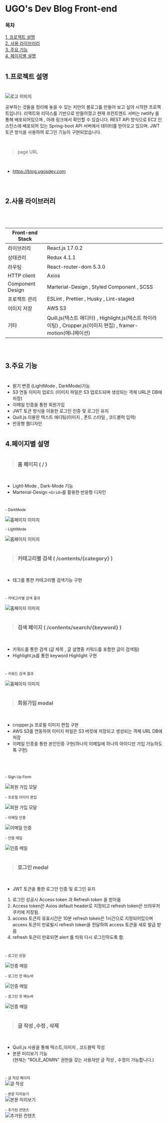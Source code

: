#
# UGO's Dev Blog Front-end 

### 목차

[1. 프로젝트 설명](#1프로젝트-설명 )
<br/>
[2. 사용 라이브러리](#2사용-라이브러리)
<br/>
[3. 주요 기능](#3주요-기능)
<br/>
[4. 페이지별 설명](#4페이지별-설명)
<br/>

#
## 1.프로젝트 설명 
#
![로고 이미지](https://img1.daumcdn.net/thumb/R1280x0/?scode=mtistory2&fname=https%3A%2F%2Fblog.kakaocdn.net%2Fdn%2FEACL2%2FbtrnfBYVtgA%2FL4dVWu9Dv4RddOZrhwxBrK%2Fimg.png)


공부하는 것들을 정리해 놓을 수 있는 저만의 블로그를 만들어 보고 싶어 시작한 프로젝트입니다. 리액트와 리덕스를 기반으로 만들어졌고 현재 프런트엔드 서버는 netlify 를 통해 배포되어있으며 , 아래 링크에서 확인할 수 있습니다. REST API 방식으로 EC2 인스턴스에 배포되어 있는 Spring-boot API 서버에서 데이터를 받아오고 있으며. JWT 토큰 방식을 사용하여 로그인 기능이 구현되었습니다. 

<br/>

> page URL

<br/>

- https://blog.ugosdev.com

<br/>

#
## 2.사용 라이브러리
#

<br/>

Front-end Stack||
--|--  
라이브러리|React.js 17.0.2
상태관리|Redux 4.1.1
라우팅| React-router-dom 5.3.0
HTTP client | Axios 
Component Design | Marterial-Design , Styled Component , SCSS
프로젝트 관리| ESLint , Prettier , Husky , Lint-staged
이미지 저장 | AWS S3
기타| Quill.js(텍스트 에디터) , Highlight.js(텍스트 하이라이팅) , Cropper.js(이미지 편집) , framer-motion(애니메이션)



<br/>

#
## 3.주요 기능
#
- 밝기 변경 (LightMode , DarkMode)기능
- S3 연동 이미지 업로드 (이미지 파일은 S3 업로드되며 생성되는 객체 URL은 DB에 저장)
- 이메일 인증을 통한 회원가입
- JWT 토큰 방식을 이용한 로그인 인증 및 로그인 유지
- Quill.js 이용한 텍스트 에디팅(이미지 , 폰트 스타일 , 코드블럭 입력)
- 반응형 웹디자인

#
## 4.페이지별 설명 
#

> ###   홈 페이지 ( / )
<br/>

- Light-Mode , Dark-Mode 기능
- Marterial-Design `<Grid>`를 활용한 반응형 디자인 
#

<small> - DarkMode</small>
<br/>

![홈페이지 이미지](https://blog.kakaocdn.net/dn/ORuNs/btrniUcEtVb/KvL3dMr3KzQCi6T1Gkmebk/img.png)
<br/>

<small> - LightMode</small>
<br/>

![홈페이지 이미지](https://blog.kakaocdn.net/dn/bycczD/btrnc9905FX/wvLTaMWCwGUfneZ2zqWkWk/img.png)

#

> ### 카테고리별 검색 ( /contents/{category} )
<br/>

- 태그를 통한 카테고리별 검색기능 구현

#

<small> - 카테고리별 검색 결과</small>
<br/>

![홈페이지 이미지](https://blog.kakaocdn.net/dn/bDfsGI/btrnfBkrh2S/l7Q3fu2XEiiv4zE5J055p1/img.png)


#
> ### 검색 페이지 ( /contents/search/{keyword} )
<br/>

- 키워드를 통한 검색 (글 제목 , 글 설명중 키워드를 포함한 글이 검색됨)
- Highlight.js를 통한 keyword Highlight 구현 

#


<small> - 키워드 검색 결과</small>
<br/>

![홈페이지 이미지](https://blog.kakaocdn.net/dn/zpD16/btrnfA6ZOQV/2jD5jAyztuMkD21THpVbFk/img.png)


#

> ### 회원가입 modal
<br/>

- cropper.js  프로필 이미지 편집 구현
- AWS S3를 연동하여 이미지 파일은 S3 버킷에 저장되고 생성되는 객체 URL DB에 저장
- 이메일 인증을 통한 본인인증 구현(하나의 이메일에 하나의 아이디만 가입 가능하도록 구현)

#
<br/>

<small>- Sign Up Form</small>
<br/>

![회원 가입 모달](https://blog.kakaocdn.net/dn/n4X7Z/btrniT54sG0/87bvW4FHWuesJAKF75Afe0/img.png)

<small>- 프로필 이미지 편집</small>
<br/>

![회원 가입 모달](https://blog.kakaocdn.net/dn/8Bv5r/btrnhBLlMSq/yANuUkY5QJu7K9wOhzTWg1/img.png)

<small>- 이메일 인증</small>
<br/>

![이메일 인증](https://blog.kakaocdn.net/dn/wVB8u/btrniUYecvQ/80VsnB1j54oVuku2euG5U0/img.png)

<small>- 인증 메일</small>
<br/>

![인증 메일](https://blog.kakaocdn.net/dn/HThpG/btrnkw3k2Hq/AZnnat9K6OP0Bid4DChtAK/img.png)

#


> ### 로그인 modal
<br/>

- JWT 토큰을 통한 로그인 인증 및 로그인 유지 

1. 로그인 성공시 Access token 과 Refresh token 을 받아옴<br/>
2. Access token은 Axios default header로 지정되고 refresh token은 브라우저 쿠키에 저장됨. <br/>
3. access 토큰의 유효시간은 10분 refresh token은 1시간으로 지정되어있으며 
access 토큰이 만료될시 refresh token을 전달하여 access 토큰을 새로 발급 받음<br/>
4. refresh 토큰이 만료되면 alert 를 띄워 다시 로그인하도록 함.
#

<small>- 로그인 모달</small>
<br/>

![인증 메일](https://blog.kakaocdn.net/dn/q0LT6/btrnoBqviyh/tX06NKIns5XtzcP3bjJ3uk/img.png)

<small>- 로그인 전 메뉴바</small>
<br/>

![인증 메일](https://blog.kakaocdn.net/dn/buGeFK/btrniUE4tFi/DxsvTBTWQ8sWkZFxkF4l3k/img.png)

<small>- 로그인 후 메뉴바</small>
<br/>

![인증 메일](https://blog.kakaocdn.net/dn/m3JAG/btrno3AioxU/gI93XQfQmxJnnF9R0pvp6K/img.png)


#

> ### 글 작성 ,수정 , 삭제 
<br/>

- Quill.js 사용을 통해 텍스트,이미지 , 코드블럭 작성
- 본문 미리보기 기능 <br/>
(현재는 "ROLE_ADMIN" 권한을 갖는 사용자만 글 작성 , 수정이 가능합니다.)

#

<small>- 글 작성 페이지</small>
<br/>
![글 작성](https://blog.kakaocdn.net/dn/pUWud/btrnkwwF3q3/FrB7EsKPwf4BD7fW4rSKu1/img.png)

<small>- 본문 미리보기</small>
<br/>
![본문 미리보기](https://blog.kakaocdn.net/dn/or2qm/btrnji6MatU/q7krDTbpntw5uemPmAU6n0/img.png)


<small>- 추가된 컨텐츠</small>
<br/>
![추가된 컨텐츠](https://blog.kakaocdn.net/dn/3KYgq/btrnjeQFkCp/PZSJUOdE3Sdkpe6h4YCPKK/img.png)


#
#
#
